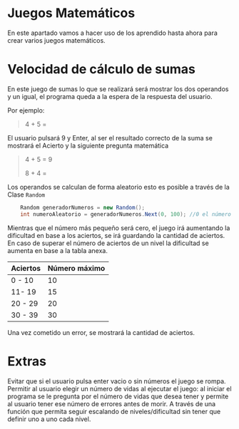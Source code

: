 # Juegos Matemáticos
En este apartado vamos a hacer uso de los aprendido hasta ahora para crear varios juegos matemáticos.

# Velocidad de cálculo de sumas
En este juego de sumas lo que se realizará será mostrar los dos operandos y un igual, el programa queda a la espera de la respuesta del usuario.

Por ejemplo:
> 4 + 5 =

El usuario pulsará 9 y Enter, al ser el resultado correcto de la suma se mostrará el Acierto y la siguiente pregunta matemática
> 4 + 5 = 9
>
> 8 + 4 = 

Los operandos se calculan de forma aleatorio esto es posible a través de la Clase ```Random```

```csharp
	Random generadorNumeros = new Random();
	int numeroAleatorio = generadorNumeros.Next(0, 100); //0 el número más pequeño y 100 el más grande
```

Mientras que el número más pequeño será cero, el juego irá aumentando la dificultad en base a los aciertos, se irá guardando la cantidad de aciertos.
En caso de superar el número de aciertos de un nivel la dificultad se aumenta en base a la tabla anexa.

| Aciertos | Número máximo |
| ------------- | ------------- |
| 0 - 10 | 10 |
| 11- 19 | 15 |
| 20 - 29 | 20 |
| 30 - 39 | 30 |

Una vez cometido un error, se mostrará la cantidad de aciertos.

# Extras
Evitar que si el usuario pulsa enter vacio o sin números el juego se rompa.
Permitir al usuario elegir un número de vidas al ejecutar el juego: al iniciar el programa se le pregunta por el número de vidas que desea tener y permite al usuario tener ese número de errores antes de morir.
A través de una función que permita seguir escalando de niveles/dificultad sin tener que definir uno a uno cada nivel.

